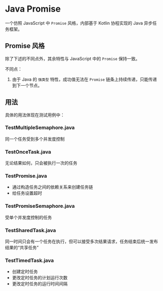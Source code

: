 # Java Promise

一个仿照 JavaScript 中 `Promise` 风格，内部基于 Kotlin 协程实现的 Java 异步任务框架。

## Promise 风格

除了下述的不同点外，其余特性与 JavaScript 中的 `Promise` 保持一致。

不同点：

1. 由于 Java 的 `强类型` 特性，成功值无法在 `Promise` 链条上持续传递，只能传递到下一个节点。

## 用法

具体的用法体现在测试用例中：

### TestMultipleSemaphore.java

同一个任务受到多个并发度控制

### TestOnceTask.java

无论结果如何，只会被执行一次的任务

### TestPromise.java

* 通过构造任务之间的依赖关系来创建任务链
* 给任务设置超时

### TestPromiseSemaphore.java

受单个并发度控制的任务

### TestSharedTask.java

同一时间只会有一个任务在执行，但可以接受多次结果请求，任务结束后统一发布结果的“共享任务”

### TestTimedTask.java

* 创建定时任务
* 更改定时任务的计划运行次数
* 更改定时任务的运行时间间隔